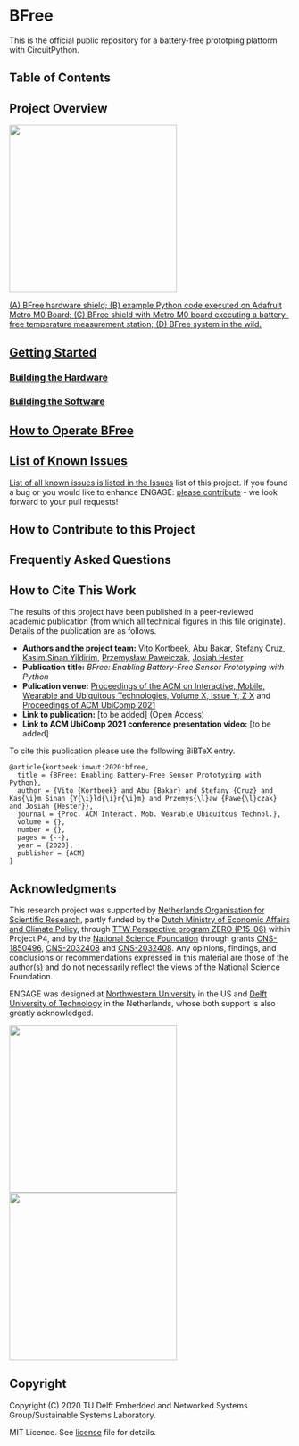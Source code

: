 # BFree


This is the official public repository for a battery-free prototping platform with CircuitPython.

## Table of Contents

## Project Overview

<a href="https://www.northwestern.edu"><img src="https://github.com/TUDSSL/BFree/blob/master/doc-images/bfree-overview.jpg" width="300px">
  
(A) BFree hardware shield; (B) example Python code executed on Adafruit Metro M0 Board; (C) BFree shield with Metro M0 board executing a battery-free temperature measurement station; (D) BFree system in the wild.

## Getting Started

### Building the Hardware

### Building the Software

## How to Operate BFree

## List of Known Issues

List of all known issues is listed in the [Issues](https://github.com/TUDSSL/BFree/issues) list of this project. If you found a bug or you would like to enhance ENGAGE: [please contribute](#How-to-Contribute-to-this-Project) - we look forward to your pull requests!

## How to Contribute to this Project

## Frequently Asked Questions

## How to Cite This Work

The results of this project have been published in a peer-reviewed academic publication (from which all technical figures in this file originate). Details of the publication are as follows.

* **Authors and the project team:** [Vito Kortbeek](https://www.vitokortbeek.com/), [Abu Bakar](http://www.abubakar.info/), [Stefany Cruz](https://www.linkedin.com/in/stefany-cruz-1386b4147/), [Kasim Sinan Yildirim](https://sinanyil81.github.io/), [Przemysław Pawełczak](http://www.pawelczak.net/), [Josiah Hester](https://josiahhester.com/)
* **Publication title:** _BFree: Enabling Battery-Free Sensor Prototyping with Python_
* **Pulication venue:** [Proceedings of the ACM on Interactive, Mobile, Wearable and Ubiquitous Technologies, Volume X, Issue Y, Z X]() and [Proceedings of ACM UbiComp 2021](https://ubicomp.org/ubicomp2021/)
* **Link to publication:** [to be added] (Open Access)
* **Link to ACM UbiComp 2021 conference presentation video:** [to be added]

To cite this publication please use the following BiBTeX entry.

```
@article{kortbeek:imwut:2020:bfree,
  title = {BFree: Enabling Battery-Free Sensor Prototyping with Python},
  author = {Vito {Kortbeek} and Abu {Bakar} and Stefany {Cruz} and Kas{\i}m Sinan {Y{\i}ld{\i}r{\i}m} and Przemys{\l}aw {Pawe{\l}czak} and Josiah {Hester}},
  journal = {Proc. ACM Interact. Mob. Wearable Ubiquitous Technol.},
  volume = {},
  number = {},
  pages = {--},
  year = {2020},
  publisher = {ACM}
}
```

## Acknowledgments

This research project was supported by [Netherlands Organisation for Scientific Research](https://www.nwo.nl/en), partly funded by the [Dutch Ministry of Economic Affairs and Climate Policy](https://www.government.nl/ministries/ministry-of-economic-affairs-and-climate-policy), through [TTW Perspective program ZERO (P15-06)](https://www.zero-program.nl/) within Project P4, and by the [National Science Foundation](https://www.nsf.org/) through grants [CNS-1850496](https://www.nsf.gov/awardsearch/showAward?AWD_ID=1850496), [CNS-2032408](https://www.nsf.gov/awardsearch/showAward?AWD_ID=2032408) and [CNS-2032408](https://www.nsf.gov/awardsearch/showAward?AWD_ID=2038853). Any opinions, findings, and conclusions or recommendations expressed in this material are those of the author(s) and do not necessarily reflect the views of the National Science Foundation.

ENGAGE was designed at [Northwestern University](https://www.northwestern.edu) in the US and [Delft University of Technology](https://www.tudelft.nl) in the Netherlands, whose both support is also greatly acknowledged. 

<a href="https://www.northwestern.edu"><img src="https://github.com/TUDSSL/BFree/blob/master/doc-images/northwestern_logo.jpg" width="300px"></a><a href="https://www.tudelft.nl"><img src="https://github.com/TUDSSL/BFree/blob/master/doc-images/tudelft_logo.png" width="300px"></a>

## Copyright

Copyright (C) 2020 TU Delft Embedded and Networked Systems Group/Sustainable Systems Laboratory.

MIT Licence. See [license](https://github.com/TUDSSL/ENGAGE/blob/master/LICENSE) file for details.
